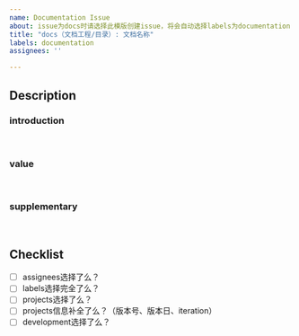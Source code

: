 ```yaml
---
name: Documentation Issue
about: issue为docs时请选择此模版创建issue，将会自动选择labels为documentation
title: "docs（文档工程/目录）: 文档名称"
labels: documentation
assignees: ''

---
```


## Description

### introduction
<!-- Describe what this document describes -->

<br/>

### value
<!-- Describe what problem this document solves-->

<br/>

### supplementary
<!-- Link? reference? task list? -->

<br/>

## Checklist

- [ ] assignees选择了么？ 
- [ ] labels选择完全了么？
- [ ] projects选择了么？
- [ ] projects信息补全了么？（版本号、版本日、iteration）
- [ ] development选择了么？
